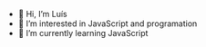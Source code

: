 - 👋 Hi, I’m Luís
- 👀 I’m interested in JavaScript and programation
- 🌱 I’m currently learning JavaScript
